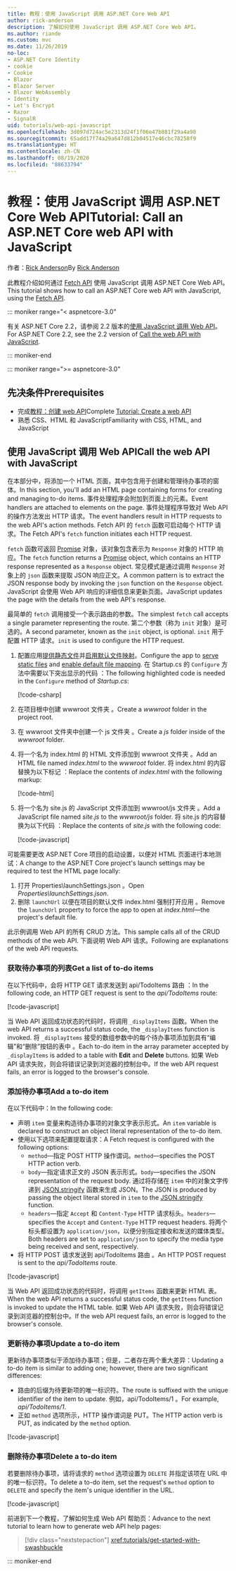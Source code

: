 ```yaml
---
title: 教程：使用 JavaScript 调用 ASP.NET Core Web API
author: rick-anderson
description: 了解如何使用 JavaScript 调用 ASP.NET Core Web API。
ms.author: riande
ms.custom: mvc
ms.date: 11/26/2019
no-loc:
- ASP.NET Core Identity
- cookie
- Cookie
- Blazor
- Blazor Server
- Blazor WebAssembly
- Identity
- Let's Encrypt
- Razor
- SignalR
uid: tutorials/web-api-javascript
ms.openlocfilehash: 3d097d724ac5e2313d24f1f06e47b881f29a4a98
ms.sourcegitcommit: 65add17f74a29a647d812b04517e46cbc78258f9
ms.translationtype: HT
ms.contentlocale: zh-CN
ms.lasthandoff: 08/19/2020
ms.locfileid: "88633794"
---
```

# <a name="tutorial-call-an-aspnet-core-web-api-with-javascript"></a><span data-ttu-id="94630-103">教程：使用 JavaScript 调用 ASP.NET Core Web API</span><span class="sxs-lookup"><span data-stu-id="94630-103">Tutorial: Call an ASP.NET Core web API with JavaScript</span></span>

<span data-ttu-id="94630-104">作者：[Rick Anderson](https://twitter.com/RickAndMSFT)</span><span class="sxs-lookup"><span data-stu-id="94630-104">By [Rick Anderson](https://twitter.com/RickAndMSFT)</span></span>

<span data-ttu-id="94630-105">此教程介绍如何通过 [Fetch API](https://developer.mozilla.org/docs/Web/API/Fetch_API) 使用 JavaScript 调用 ASP.NET Core Web API。</span><span class="sxs-lookup"><span data-stu-id="94630-105">This tutorial shows how to call an ASP.NET Core web API with JavaScript, using the [Fetch API](https://developer.mozilla.org/docs/Web/API/Fetch_API).</span></span>

::: moniker range="< aspnetcore-3.0"

<span data-ttu-id="94630-106">有关 ASP.NET Core 2.2，请参阅 2.2 版本的[使用 JavaScript 调用 Web API](xref:tutorials/first-web-api#call-the-web-api-with-javascript)。</span><span class="sxs-lookup"><span data-stu-id="94630-106">For ASP.NET Core 2.2, see the 2.2 version of [Call the web API with JavaScript](xref:tutorials/first-web-api#call-the-web-api-with-javascript).</span></span>

::: moniker-end

::: moniker range=">= aspnetcore-3.0"

## <a name="prerequisites"></a><span data-ttu-id="94630-107">先决条件</span><span class="sxs-lookup"><span data-stu-id="94630-107">Prerequisites</span></span>

* <span data-ttu-id="94630-108">完成[教程：创建 web API](xref:tutorials/first-web-api)</span><span class="sxs-lookup"><span data-stu-id="94630-108">Complete [Tutorial: Create a web API](xref:tutorials/first-web-api)</span></span>
* <span data-ttu-id="94630-109">熟悉 CSS、HTML 和 JavaScript</span><span class="sxs-lookup"><span data-stu-id="94630-109">Familiarity with CSS, HTML, and JavaScript</span></span>

## <a name="call-the-web-api-with-javascript"></a><span data-ttu-id="94630-110">使用 JavaScript 调用 Web API</span><span class="sxs-lookup"><span data-stu-id="94630-110">Call the web API with JavaScript</span></span>

<span data-ttu-id="94630-111">在本部分中，将添加一个 HTML 页面，其中包含用于创建和管理待办事项的窗体。</span><span class="sxs-lookup"><span data-stu-id="94630-111">In this section, you'll add an HTML page containing forms for creating and managing to-do items.</span></span> <span data-ttu-id="94630-112">事件处理程序会附加到页面上的元素。</span><span class="sxs-lookup"><span data-stu-id="94630-112">Event handlers are attached to elements on the page.</span></span> <span data-ttu-id="94630-113">事件处理程序导致对 Web API 的操作方法发出 HTTP 请求。</span><span class="sxs-lookup"><span data-stu-id="94630-113">The event handlers result in HTTP requests to the web API's action methods.</span></span> <span data-ttu-id="94630-114">Fetch API 的 `fetch` 函数可启动每个 HTTP 请求。</span><span class="sxs-lookup"><span data-stu-id="94630-114">The Fetch API's `fetch` function initiates each HTTP request.</span></span>

<span data-ttu-id="94630-115">`fetch` 函数可返回 [Promise](https://developer.mozilla.org/docs/Web/JavaScript/Reference/Global_Objects/Promise) 对象，该对象包含表示为 `Response` 对象的 HTTP 响应。</span><span class="sxs-lookup"><span data-stu-id="94630-115">The `fetch` function returns a [Promise](https://developer.mozilla.org/docs/Web/JavaScript/Reference/Global_Objects/Promise) object, which contains an HTTP response represented as a `Response` object.</span></span> <span data-ttu-id="94630-116">常见模式是通过调用 `Response` 对象上的 `json` 函数来提取 JSON 响应正文。</span><span class="sxs-lookup"><span data-stu-id="94630-116">A common pattern is to extract the JSON response body by invoking the `json` function on the `Response` object.</span></span> <span data-ttu-id="94630-117">JavaScript 会使用 Web API 响应的详细信息来更新页面。</span><span class="sxs-lookup"><span data-stu-id="94630-117">JavaScript updates the page with the details from the web API's response.</span></span>

<span data-ttu-id="94630-118">最简单的 `fetch` 调用接受一个表示路由的参数。</span><span class="sxs-lookup"><span data-stu-id="94630-118">The simplest `fetch` call accepts a single parameter representing the route.</span></span> <span data-ttu-id="94630-119">第二个参数（称为 `init` 对象）是可选的。</span><span class="sxs-lookup"><span data-stu-id="94630-119">A second parameter, known as the `init` object, is optional.</span></span> <span data-ttu-id="94630-120">`init` 用于配置 HTTP 请求。</span><span class="sxs-lookup"><span data-stu-id="94630-120">`init` is used to configure the HTTP request.</span></span>

1. <span data-ttu-id="94630-121">配置应用[提供静态文件](/dotnet/api/microsoft.aspnetcore.builder.staticfileextensions.usestaticfiles#Microsoft_AspNetCore_Builder_StaticFileExtensions_UseStaticFiles_Microsoft_AspNetCore_Builder_IApplicationBuilder_)并[启用默认文件映射](/dotnet/api/microsoft.aspnetcore.builder.defaultfilesextensions.usedefaultfiles#Microsoft_AspNetCore_Builder_DefaultFilesExtensions_UseDefaultFiles_Microsoft_AspNetCore_Builder_IApplicationBuilder_)。</span><span class="sxs-lookup"><span data-stu-id="94630-121">Configure the app to [serve static files](/dotnet/api/microsoft.aspnetcore.builder.staticfileextensions.usestaticfiles#Microsoft_AspNetCore_Builder_StaticFileExtensions_UseStaticFiles_Microsoft_AspNetCore_Builder_IApplicationBuilder_) and [enable default file mapping](/dotnet/api/microsoft.aspnetcore.builder.defaultfilesextensions.usedefaultfiles#Microsoft_AspNetCore_Builder_DefaultFilesExtensions_UseDefaultFiles_Microsoft_AspNetCore_Builder_IApplicationBuilder_).</span></span> <span data-ttu-id="94630-122">在 Startup.cs 的 `Configure` 方法中需要以下突出显示的代码  ：</span><span class="sxs-lookup"><span data-stu-id="94630-122">The following highlighted code is needed in the `Configure` method of *Startup.cs*:</span></span>

    [!code-csharp[](first-web-api/samples/3.0/TodoApi/StartupJavaScript.cs?highlight=8-9&name=snippet_configure)]

1. <span data-ttu-id="94630-123">在项目根中创建 wwwroot 文件夹  。</span><span class="sxs-lookup"><span data-stu-id="94630-123">Create a *wwwroot* folder in the project root.</span></span>

1. <span data-ttu-id="94630-124">在 wwwroot 文件夹中创建一个 js 文件夹   。</span><span class="sxs-lookup"><span data-stu-id="94630-124">Create a *js* folder inside of the *wwwroot* folder.</span></span>

1. <span data-ttu-id="94630-125">将一个名为 index.html 的 HTML 文件添加到 wwwroot 文件夹   。</span><span class="sxs-lookup"><span data-stu-id="94630-125">Add an HTML file named *index.html* to the *wwwroot* folder.</span></span> <span data-ttu-id="94630-126">将 index.html 的内容替换为以下标记  ：</span><span class="sxs-lookup"><span data-stu-id="94630-126">Replace the contents of *index.html* with the following markup:</span></span>

    [!code-html[](first-web-api/samples/3.0/TodoApi/wwwroot/index.html)]

1. <span data-ttu-id="94630-127">将一个名为 site.js 的 JavaScript 文件添加到 wwwroot/js 文件夹   。</span><span class="sxs-lookup"><span data-stu-id="94630-127">Add a JavaScript file named *site.js* to the *wwwroot/js* folder.</span></span> <span data-ttu-id="94630-128">将 site.js 的内容替换为以下代码  ：</span><span class="sxs-lookup"><span data-stu-id="94630-128">Replace the contents of *site.js* with the following code:</span></span>

    [!code-javascript[](first-web-api/samples/3.0/TodoApi/wwwroot/js/site.js?name=snippet_SiteJs)]

<span data-ttu-id="94630-129">可能需要更改 ASP.NET Core 项目的启动设置，以便对 HTML 页面进行本地测试：</span><span class="sxs-lookup"><span data-stu-id="94630-129">A change to the ASP.NET Core project's launch settings may be required to test the HTML page locally:</span></span>

1. <span data-ttu-id="94630-130">打开 Properties\launchSettings.json  。</span><span class="sxs-lookup"><span data-stu-id="94630-130">Open *Properties\launchSettings.json*.</span></span>
1. <span data-ttu-id="94630-131">删除 `launchUrl` 以便在项目的默认文件 index.html 强制打开应用  。</span><span class="sxs-lookup"><span data-stu-id="94630-131">Remove the `launchUrl` property to force the app to open at *index.html*&mdash;the project's default file.</span></span>

<span data-ttu-id="94630-132">此示例调用 Web API 的所有 CRUD 方法。</span><span class="sxs-lookup"><span data-stu-id="94630-132">This sample calls all of the CRUD methods of the web API.</span></span> <span data-ttu-id="94630-133">下面说明 Web API 请求。</span><span class="sxs-lookup"><span data-stu-id="94630-133">Following are explanations of the web API requests.</span></span>

### <a name="get-a-list-of-to-do-items"></a><span data-ttu-id="94630-134">获取待办事项的列表</span><span class="sxs-lookup"><span data-stu-id="94630-134">Get a list of to-do items</span></span>

<span data-ttu-id="94630-135">在以下代码中，会将 HTTP GET 请求发送到 api/TodoItems 路由  ：</span><span class="sxs-lookup"><span data-stu-id="94630-135">In the following code, an HTTP GET request is sent to the *api/TodoItems* route:</span></span>

[!code-javascript[](first-web-api/samples/3.0/TodoApi/wwwroot/js/site.js?name=snippet_GetItems)]

<span data-ttu-id="94630-136">当 Web API 返回成功状态的代码时，将调用 `_displayItems` 函数。</span><span class="sxs-lookup"><span data-stu-id="94630-136">When the web API returns a successful status code, the `_displayItems` function is invoked.</span></span> <span data-ttu-id="94630-137">将 `_displayItems` 接受的数组参数中的每个待办事项添加到具有“编辑”和“删除”按钮的表中   。</span><span class="sxs-lookup"><span data-stu-id="94630-137">Each to-do item in the array parameter accepted by `_displayItems` is added to a table with **Edit** and **Delete** buttons.</span></span> <span data-ttu-id="94630-138">如果 Web API 请求失败，则会将错误记录到浏览器的控制台中。</span><span class="sxs-lookup"><span data-stu-id="94630-138">If the web API request fails, an error is logged to the browser's console.</span></span>

### <a name="add-a-to-do-item"></a><span data-ttu-id="94630-139">添加待办事项</span><span class="sxs-lookup"><span data-stu-id="94630-139">Add a to-do item</span></span>

<span data-ttu-id="94630-140">在以下代码中：</span><span class="sxs-lookup"><span data-stu-id="94630-140">In the following code:</span></span>

* <span data-ttu-id="94630-141">声明 `item` 变量来构造待办事项的对象文字表示形式。</span><span class="sxs-lookup"><span data-stu-id="94630-141">An `item` variable is declared to construct an object literal representation of the to-do item.</span></span>
* <span data-ttu-id="94630-142">使用以下选项来配置提取请求：</span><span class="sxs-lookup"><span data-stu-id="94630-142">A Fetch request is configured with the following options:</span></span>
  * <span data-ttu-id="94630-143">`method`&mdash;指定 POST HTTP 操作谓词。</span><span class="sxs-lookup"><span data-stu-id="94630-143">`method`&mdash;specifies the POST HTTP action verb.</span></span>
  * <span data-ttu-id="94630-144">`body`&mdash;指定请求正文的 JSON 表示形式。</span><span class="sxs-lookup"><span data-stu-id="94630-144">`body`&mdash;specifies the JSON representation of the request body.</span></span> <span data-ttu-id="94630-145">通过将存储在 `item` 中的对象文字传递到 [JSON.stringify](https://developer.mozilla.org/docs/Web/JavaScript/Reference/Global_Objects/JSON/stringify) 函数来生成 JSON。</span><span class="sxs-lookup"><span data-stu-id="94630-145">The JSON is produced by passing the object literal stored in `item` to the [JSON.stringify](https://developer.mozilla.org/docs/Web/JavaScript/Reference/Global_Objects/JSON/stringify) function.</span></span>
  * <span data-ttu-id="94630-146">`headers`&mdash;指定 `Accept` 和 `Content-Type` HTTP 请求标头。</span><span class="sxs-lookup"><span data-stu-id="94630-146">`headers`&mdash;specifies the `Accept` and `Content-Type` HTTP request headers.</span></span> <span data-ttu-id="94630-147">将两个标头都设置为 `application/json`，以便分别指定接收和发送的媒体类型。</span><span class="sxs-lookup"><span data-stu-id="94630-147">Both headers are set to `application/json` to specify the media type being received and sent, respectively.</span></span>
* <span data-ttu-id="94630-148">将 HTTP POST 请求发送到 api/TodoItems 路由  。</span><span class="sxs-lookup"><span data-stu-id="94630-148">An HTTP POST request is sent to the *api/TodoItems* route.</span></span>

[!code-javascript[](first-web-api/samples/3.0/TodoApi/wwwroot/js/site.js?name=snippet_AddItem)]

<span data-ttu-id="94630-149">当 Web API 返回成功状态的代码时，将调用 `getItems` 函数来更新 HTML 表。</span><span class="sxs-lookup"><span data-stu-id="94630-149">When the web API returns a successful status code, the `getItems` function is invoked to update the HTML table.</span></span> <span data-ttu-id="94630-150">如果 Web API 请求失败，则会将错误记录到浏览器的控制台中。</span><span class="sxs-lookup"><span data-stu-id="94630-150">If the web API request fails, an error is logged to the browser's console.</span></span>

### <a name="update-a-to-do-item"></a><span data-ttu-id="94630-151">更新待办事项</span><span class="sxs-lookup"><span data-stu-id="94630-151">Update a to-do item</span></span>

<span data-ttu-id="94630-152">更新待办事项类似于添加待办事项；但是，二者存在两个重大差异：</span><span class="sxs-lookup"><span data-stu-id="94630-152">Updating a to-do item is similar to adding one; however, there are two significant differences:</span></span>

* <span data-ttu-id="94630-153">路由的后缀为待更新项的唯一标识符。</span><span class="sxs-lookup"><span data-stu-id="94630-153">The route is suffixed with the unique identifier of the item to update.</span></span> <span data-ttu-id="94630-154">例如，api/TodoItems/1  。</span><span class="sxs-lookup"><span data-stu-id="94630-154">For example, *api/TodoItems/1*.</span></span>
* <span data-ttu-id="94630-155">正如 `method` 选项所示，HTTP 操作谓词是 PUT。</span><span class="sxs-lookup"><span data-stu-id="94630-155">The HTTP action verb is PUT, as indicated by the `method` option.</span></span>

[!code-javascript[](first-web-api/samples/3.0/TodoApi/wwwroot/js/site.js?name=snippet_UpdateItem)]

### <a name="delete-a-to-do-item"></a><span data-ttu-id="94630-156">删除待办事项</span><span class="sxs-lookup"><span data-stu-id="94630-156">Delete a to-do item</span></span>

<span data-ttu-id="94630-157">若要删除待办事项，请将请求的 `method` 选项设置为 `DELETE` 并指定该项在 URL 中的唯一标识符。</span><span class="sxs-lookup"><span data-stu-id="94630-157">To delete a to-do item, set the request's `method` option to `DELETE` and specify the item's unique identifier in the URL.</span></span>

[!code-javascript[](first-web-api/samples/3.0/TodoApi/wwwroot/js/site.js?name=snippet_DeleteItem)]

<span data-ttu-id="94630-158">前进到下一个教程，了解如何生成 Web API 帮助页：</span><span class="sxs-lookup"><span data-stu-id="94630-158">Advance to the next tutorial to learn how to generate web API help pages:</span></span>

> [!div class="nextstepaction"]
> <xref:tutorials/get-started-with-swashbuckle>

::: moniker-end
